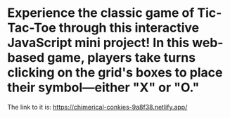 # Experience the classic game of Tic-Tac-Toe through this interactive JavaScript mini project! In this web-based game, players take turns clicking on the grid's boxes to place their symbol—either "X" or "O."
The link to it is: https://chimerical-conkies-9a8f38.netlify.app/
